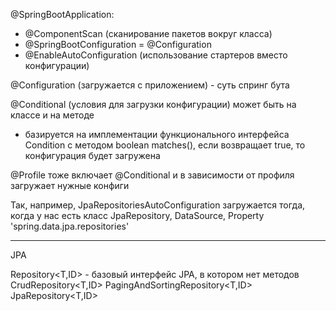 @SpringBootApplication:
  - @ComponentScan (сканирование пакетов вокруг класса)
  - @SpringBootConfiguration = @Configuration
  - @EnableAutoConfiguration (использование стартеров вместо конфигурации)
  
@Configuration (загружается с приложением) - суть спринг бута

@Conditional (условия для загрузки конфигурации) может быть на классе и на методе
 - базируется на имплементации функционального интерфейса Condition с методом boolean matches(), если возвращает true, то конфигурация будет загружена
 
@Profile тоже включает @Conditional и в зависимости от профиля загружает нужные конфиги

Так, например, JpaRepositoriesAutoConfiguration загружается тогда, когда у нас есть класс JpaRepository, DataSource, Property 'spring.data.jpa.repositories'
 
-------------------------------------------------------

JPA

Repository<T,ID> - базовый интерфейс JPA, в котором нет методов
CrudRepository<T,ID>
PagingAndSortingRepository<T,ID>
JpaRepository<T,ID>
